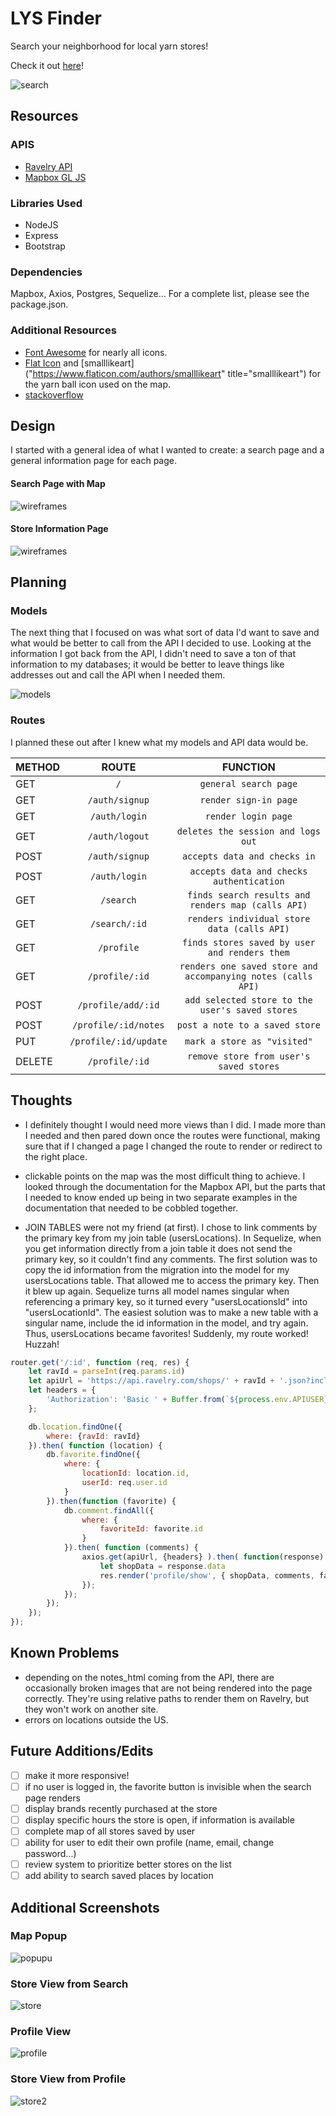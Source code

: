 # LYS Finder

Search your neighborhood for local yarn stores!

Check it out [here]()!

![search](/public/img/search-view.png)

## Resources

### APIS
- [Ravelry API](https://www.ravelry.com/api)
- [Mapbox GL JS](https://docs.mapbox.com/mapbox-gl-js/api/)

### Libraries Used
 - NodeJS
 - Express
 - Bootstrap

### Dependencies
Mapbox, Axios, Postgres, Sequelize...
For a complete list, please see the package.json. 

### Additional Resources
- [Font Awesome](https://fontawesome.com/) for nearly all icons.
- [Flat Icon](https://www.flaticon.com/) and [smalllikeart]("https://www.flaticon.com/authors/smalllikeart" title="smalllikeart") for the yarn ball icon used on the map.
- [stackoverflow](https://stackoverflow.com/)

## Design

I started with a general idea of what I wanted to create: a search page and a general information page for each page.
#### Search Page with Map
![wireframes](/public/img/search-wireframe.png)

#### Store Information Page
![wireframes](/public/img/store-view-wireframe.png)

## Planning

### Models
The next thing that I focused on was what sort of data I'd want to save and what would be better to call from the API I decided to use. Looking at the information I got back from the API, I didn't need to save a ton of that information to my databases; it would be better to leave things like addresses out and call the API when I needed them.

![models](/public/img/models.png)

### Routes
I planned these out after I knew what my models and API data would be.

|METHOD| ROUTE| FUNCTION|
|:-----|:----:|:------:|
| GET   | `/` | `general search page` |
| GET   | `/auth/signup` | `render sign-in page` |
| GET   | `/auth/login` | `render login page` |
| GET   | `/auth/logout` | `deletes the session and logs out` |
| POST  | `/auth/signup` | `accepts data and checks in` |
| POST  | `/auth/login` | `accepts data and checks authentication` |
| GET   | `/search` | `finds search results and renders map (calls API)` |
| GET   | `/search/:id` | `renders individual store data (calls API)` |
| GET   | `/profile` | `finds stores saved by user and renders them` |
| GET   | `/profile/:id` | `renders one saved store and accompanying notes (calls API)` |
| POST  | `/profile/add/:id` | `add selected store to the user's saved stores` |
| POST  | `/profile/:id/notes` | `post a note to a saved store` |
| PUT   | `/profile/:id/update` | `mark a store as "visited"` |
| DELETE| `/profile/:id` | `remove store from user's saved stores` |

## Thoughts

- I definitely thought I would need more views than I did. I made more than I needed and then pared down once the routes were functional, making sure that if I changed a page I changed the route to render or redirect to the right place.

- clickable points on the map was the most difficult thing to achieve. I looked through the documentation for the Mapbox API, but the parts that I needed to know ended up being in two separate examples in the documentation that needed to be cobbled together.

- JOIN TABLES were not my friend (at first). I chose to link comments by the primary key from my join table (usersLocations). In Sequelize, when you get information directly from a join table it does not send the primary key, so it couldn't find any comments. The first solution was to copy the id information from the migration into the model for my usersLocations table. That allowed me to access the primary key. Then it blew up again. Sequelize turns all model names singular when referencing a primary key, so it turned every "usersLocationsId" into "usersLocationId". The easiest solution was to make a new table with a singular name, include the id information in the model, and try again. Thus, usersLocations became favorites! Suddenly, my route worked! Huzzah!

```js
router.get('/:id', function (req, res) {
    let ravId = parseInt(req.params.id)
    let apiUrl = 'https://api.ravelry.com/shops/' + ravId + '.json?include=schedules'
    let headers = {
        'Authorization': 'Basic ' + Buffer.from(`${process.env.APIUSER}:${process.env.APIPASS}`).toString('base64')
    };

    db.location.findOne({
        where: {ravId: ravId}
    }).then( function (location) {
        db.favorite.findOne({
            where: {
                locationId: location.id,
                userId: req.user.id
            }
        }).then(function (favorite) {
            db.comment.findAll({
                where: {
                    favoriteId: favorite.id
                }
            }).then( function (comments) {
                axios.get(apiUrl, {headers} ).then( function(response) {
                    let shopData = response.data
                    res.render('profile/show', { shopData, comments, favorite })
                });
            });
        });
    });
});
```

## Known Problems
- depending on the notes_html coming from the API, there are occasionally broken images that are not being rendered into the page correctly. They're using relative paths to render them on Ravelry, but they won't work on another site.
- errors on locations outside the US.

## Future Additions/Edits
- [ ] make it more responsive!
- [ ] if no user is logged in, the favorite button is invisible when the search page renders
- [ ] display brands recently purchased at the store
- [ ] display specific hours the store is open, if information is available
- [ ] complete map of all stores saved by user
- [ ] ability for user to edit their own profile (name, email, change password...)
- [ ] review system to prioritize better stores on the list
- [ ] add ability to search saved places by location

## Additional Screenshots

### Map Popup
![popupu](public/img/map-popup.png)
### Store View from Search
![store](public/img/store-view-1.png)
### Profile View
![profile](public/img/profile-view.png)
### Store View from Profile
![store2](public/img/store-view-2.png)
